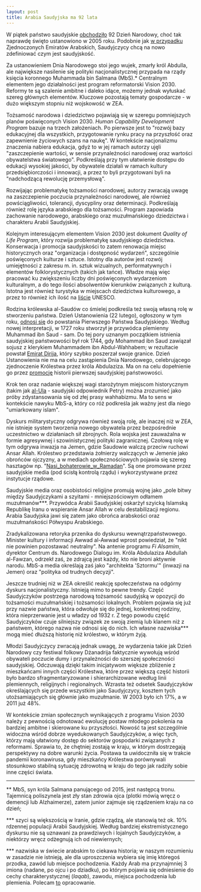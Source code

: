 ```yaml
---
layout: post
title: Arabia Saudyjska ma 92 lata
---
```


W piątek państwo saudyjskie [obchodziło](https://english.alarabiya.net/News/gulf/2022/09/23/Saudi-Arabia-s-92nd-National-Day-Fireworks-air-shows-marks-country-s-founding-) 92 Dzień Narodowy, choć tak naprawdę święto ustanowiono w 2005 roku. Podobnie jak [w przypadku](https://abumarkey.github.io/arabizmy/zea-nacjonalizm/) Zjednoczonych Emiratów Arabskich, Saudyjczycy chcą na nowo zdefiniować czym jest saudyjskość.  

Za ustanowieniem Dnia Narodowego stoi jego wujek, zmarły król Abdulla, ale największe nasilenie się polityki nacjonalistycznej przypada na rządy księcia koronnego Muhammada bin Salmana (MbS).* Centralnym elementem jego działalności jest program reformatorski Vision 2030. Reformy te są szalenie ambitne i daleko idące, możemy jednak wyłuskać szereg głównych elementów. Kluczowe pozostają tematy gospodarcze - w dużo większym stopniu niż wojskowość w ZEA. 

Tożsamość narodowa i dziedzictwo pojawiają się w szeregu pomniejszych planów poświęconych Vision 2030. *Human Capability Development Program* bazuje na trzech założeniach. Po pierwsze jest to "rozwój bazy edukacyjnej dla wszystkich, przygotowanie rynku pracy na przyszłość oraz zapewnienie życiowych szans na naukę". W kontekście nacjonalizmu znaczenia nabiera edukacja, gdyż to w jej ramach autorzy ujęli "zaszczepienie wartości, w sensie przynależności narodowej oraz wartości obywatelstwa światowego". Podkreślają przy tym ułatwienie dostępu do edukacji wysokiej jakości, by obywatele działali w ramach kultury przedsiębiorczości i innowacji, a przez to byli przygotowani byli na "nadchodzącą rewolucję przemysłową".

Rozwijając problematykę tożsamości narodowej, autorzy zwracają uwagę na zaszczepienie poczucia przynależności narodowej, ale również powściągliwości, tolerancji, dyscypliny oraz determinacji. Podkreślają również rolę języka arabskiego dla tożsamości. Program zapowiada zachowanie narodowego, arabskiego oraz muzułmańskiego dziedzictwa i charakteru Arabii Saudyjskiej. 

Kolejnym interesującym elementem Vision 2030 jest dokument *Quality of Life Program*, który rozwija problematykę saudyjskiego dziedzictwa. Konserwacja i promocja saudyjskości to zatem renowacja miejsc historycznych oraz "organizacja i dostępność wydarzeń", szczególnie poświęconych kulturze i sztuce. Istotny dla autorów jest rozwój umiejętności z zakresu m. in.  sztuk wizualnych, performatywnych i elementów folklorystycznych (takich jak tańce). Władze mają więc pracować ku zwiększeniu liczby dni poświęconych wydarzeniom kulturalnym, a do tego ilości absolwentów kierunków związanych z kulturą. Istotna jest również turystyka w miejscach dziedzictwa kulturowego, a przez to również ich ilość na [liście](https://whc.unesco.org/en/statesparties/sa) UNESCO. 

Rodzina królewska al-Saudów co śmielej podkreśla też swoją własną rolę w stworzeniu państwa. Dzień Ustanowienia (22 lutego), ogłoszony w tym roku, [odnosi się](https://agsiw.org/saudi-arabias-national-days-an-evolving-state-formation-narrative/) do powstania Pierwszego Państwa Saudyjskiego. Według nowej interpretacji, w 1727 roku stworzył je przywódca plemienny Muhammad ibn Saud - sam. Do tej pory uznanym początkiem istnienia saudyjskiej państwowości był rok 1744, gdy Mohammad ibn Saud zawiązał sojusz z klerykiem Muhammadem ibn Abdul-Wahhabem; w rezultacie powstał [Emirat Dirija](https://en.wikipedia.org/wiki/Emirate_of_Diriyah), który szybko poszerzał swoje granice. Dzień Ustanowienia nie ma na celu zastąpienia Dnia Narodowego, celebrującego zjednoczenie Królestwa przez króla Abdulaziza. Ma on na celu dopełnienie go przez [promocję](https://en.vogue.me/culture/saudi-founding-day-everything-to-know-history-celebrations/) historii pierwszej saudyjskiej państwowości.

Krok ten oraz nadanie większej wagi starożytnym miejscom historycznym (takim jak [al-Ula](https://welcomesaudi.com/news/discover-al-ula-saudi-arabias-forgotten-past) - saudyjski odpowiednik Petry) można zrozumieć jako próby zdystansowania się od złej prasy wahhabizmu. Ma to sens w kontekście nawyku MbS-a, który co róż podkreśla jak ważny jest dla niego "umiarkowany islam". 

Dyskurs militarystyczny odgrywa również swoją rolę, ale inaczej niż w ZEA, nie istnieje system tworzenia nowego obywatela przez bezpośrednie uczestnictwo w działaniach sił zbrojnych. Rola wojska jest zauważalna w formie agresywnej i szowinistycznej polityki zagranicznej. Czołową rolę w tym odgrywa inwazja na Jemen, gdzie Saudowie walczą przeciw ruchowi Ansar Allah. Królestwo przedstawia żołnierzy walczących w Jemenie jako obrońców ojczyzny, a w mediach społecznościowych pojawia się szereg hasztagów np. "[Nasi_bohaterowie_w_Ramadan](https://www.instagram.com/explore/tags/%D8%A3%D8%A8%D8%B7%D8%A7%D9%84%D9%86%D8%A7_%D9%81%D9%8A_%D8%B1%D9%85%D8%B6%D8%A7%D9%86/)". Są one promowane przez saudyjskie media (pod ścisłą kontrolą rządu) i wykorzystywane przez instytucje rządowe. 

Saudyjskie media oraz osobistości religijne promują wojnę jako „pole bitwy między Saudyjczykami a szyitami - mniejszościowym odłamem muzułmanów***. Przywódca Arabii Saudyjskiej oskarżył szyicką Islamską Republikę Iranu o wspieranie Ansar Allah w celu destabilizacji regionu. Arabia Saudyjska jawi się zatem jako obrońca arabskości oraz muzułmańskości Półwyspu Arabskiego. 

Zradykalizowana retoryka przenika do dyskursu wewnątrzpaństwowego. Minister kultury i informacji Awwad al-Awwad wprost powiedział, że "nikt nie powinien pozostawać neutralny". Na antenie programu *Fi Alsamim*, dyrektor Centrum ds. Narodowego Dialogu im. Króla Abdulaziza Abdullah al-Fawzan, odrzekł zaś, że zdrajcą jest każdy, kto nie broni aktywnie narodu. MbS-a media określają zaś jako "architekta 'Sztormu'" (inwazji na Jemen) oraz "polityka od trudnych decyzji". 

Jeszcze trudniej niż w ZEA określić reakcję społeczeństwa na odgórny dyskurs nacjonalistyczny. Istnieją mimo to pewne trendy. Część Saudyjczyków postrzega narodową tożsamość saudyjską w opozycji do tożsamości muzułmańskiej i tożsamości lokalnych. Problem pojawia się już przy nazwie państwa, która odwołuje się do jednej, konkretnej rodziny, która nieprzerwanie jest u władzy od 1932 r. Z tego powodu część Saudyjczyków czuje silniejszy związek ze swoją ziemią lub klanem niż z państwem, którego nazwa nie odnosi się do nich. Ich własne nazwiska*** mogą mieć dłuższą historię niż królestwo, w którym żyją.

Młodzi Saudyjczycy zwracają jednak uwagę, że wydarzenia takie jak Dzień Narodowy czy festiwal folkowy Dżanadrija faktycznie wywołują wśród obywateli poczucie dumy i przynależności do szerszej społeczności saudyjskiej. Odczuwają dzięki takim inicjatywom większe zbliżenie z mieszkańcami innych części Królestwa, które przez większą część historii było bardzo sfragmentaryzowane i shierarchizowane według linii plemiennych, religijnych i regionalnych. Wzrasta też odsetek Saudyjczyków określających się przede wszystkim jako Saudyjczycy, kosztem tych utożsamiających się głównie jako muzułmanie. W 2003 było ich 17%, a w 2011 już 48%. 

W kontekście zmian społecznych wynikających z programu Vision 2030 należy z pewnością odnotować ewolucję postaw młodego pokolenia na bardziej ambitne i skierowane ku przyszłości. Nowość ta jest szczególnie widoczna wśród dobrze wyedukowanych Saudyjczyków, a więc tych, którzy mają ułatwiony dostęp do sektorów gospodarki związanych z reformami. Sprawia to, że chętniej zostają w kraju, w którym dostrzegają perspektywy na dobre warunki życia. Postawa ta uwidoczniła się w trakcie pandemii koronawirusa, gdy mieszkańcy Królestwa porównywali stosunkowo stabilną sytuację zdrowotną w kraju do tego jak radziły sobie inne części świata. 

---

** MbS, syn króla Salmana panującego od 2015, jest następcą tronu. Tajemnicą poliszynela jest zły stan zdrowia ojca (plotki mówią wręcz o demencji lub Alzhaimerze), zatem junior zajmuje się rządzeniem kraju na co dzień; 

*** szyci są większością w Iranie, gdzie rządzą, ale stanowią też ok. 10% rdzennej populacji Arabii Saudyjskiej. Według bardziej ekstremistycznego dyskursu nie są uznawani za prawdziwych i lojalnych Saudyjczyków, a niektórzy wręcz odżegnują ich od niewiernych; 

*** nazwiska w świecie arabskim to ciekawa historia; w naszym rozumieniu w zasadzie nie istnieją, ale dla uproszczenia wybiera się imię któregoś przodka, zawód lub miejsce pochodzenia. Każdy Arab ma przynajmniej 3 imiona (nadane, po ojcu i po dziadku), po którym pojawia się odniesienie do cechy charakterystycznej (*laqab*), zawodu, miejsca pochodzenia lub plemienia. Polecam [to](https://www.councilscienceeditors.org/wp-content/uploads/v28n1p020-021.pdf) opracowanie. 
